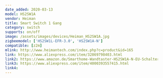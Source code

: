 ```yaml
---
date_added: 2020-03-13
model: HS2SW1A
vendor: Heiman
title: Smart Switch 1 Gang
category: switch
supports: on/off
image: /assets/images/devices/Heiman_HS2SW1A.jpg
zigbeemodel: ['HS2SW1L-EFR-3.0', 'HS2SW1A-N']
compatible: [z2m]
mlink: http://www.heimantech.com/index.php?c=product&id=165
link: https://www.aliexpress.com/item/32869798403.html
link2: https://www.amazon.de/Smarthome-Wandtaster-HS2SW1A-N-EU-Schalter-kompatibel/dp/B0793SDSQ1
link3: https://www.aliexpress.com/item/4000393557415.html
link4: 
---
```

